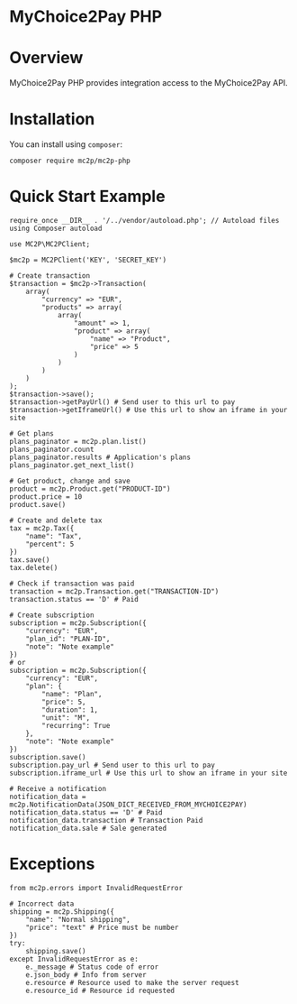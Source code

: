 # MyChoice2Pay PHP


# Overview

MyChoice2Pay PHP provides integration access to the MyChoice2Pay API.


# Installation

You can install using `composer`:

    composer require mc2p/mc2p-php

# Quick Start Example

    require_once __DIR__ . '/../vendor/autoload.php'; // Autoload files using Composer autoload

    use MC2P\MC2PClient;

    $mc2p = MC2PClient('KEY', 'SECRET_KEY')

    # Create transaction
    $transaction = $mc2p->Transaction(
        array(
            "currency" => "EUR",
            "products" => array(
                array(
                    "amount" => 1,
                    "product" => array(
                        "name" => "Product",
                        "price" => 5
                    )
                )
            )
        )
    );
    $transaction->save();
    $transaction->getPayUrl() # Send user to this url to pay
    $transaction->getIframeUrl() # Use this url to show an iframe in your site

    # Get plans
    plans_paginator = mc2p.plan.list()
    plans_paginator.count
    plans_paginator.results # Application's plans
    plans_paginator.get_next_list()

    # Get product, change and save
    product = mc2p.Product.get("PRODUCT-ID")
    product.price = 10
    product.save()

    # Create and delete tax
    tax = mc2p.Tax({
        "name": "Tax",
        "percent": 5
    })
    tax.save()
    tax.delete()

    # Check if transaction was paid
    transaction = mc2p.Transaction.get("TRANSACTION-ID")
    transaction.status == 'D' # Paid

    # Create subscription
    subscription = mc2p.Subscription({
        "currency": "EUR",
        "plan_id": "PLAN-ID",
        "note": "Note example"
    })
    # or
    subscription = mc2p.Subscription({
        "currency": "EUR",
        "plan": {
            "name": "Plan",
            "price": 5,
            "duration": 1,
            "unit": "M",
            "recurring": True
        },
        "note": "Note example"
    })
    subscription.save()
    subscription.pay_url # Send user to this url to pay
    subscription.iframe_url # Use this url to show an iframe in your site

    # Receive a notification
    notification_data = mc2p.NotificationData(JSON_DICT_RECEIVED_FROM_MYCHOICE2PAY)
    notification_data.status == 'D' # Paid
    notification_data.transaction # Transaction Paid
    notification_data.sale # Sale generated

# Exceptions

    from mc2p.errors import InvalidRequestError

    # Incorrect data
    shipping = mc2p.Shipping({
        "name": "Normal shipping",
        "price": "text" # Price must be number
    })
    try:
        shipping.save()
    except InvalidRequestError as e:
        e._message # Status code of error
        e.json_body # Info from server
        e.resource # Resource used to make the server request
        e.resource_id # Resource id requested
